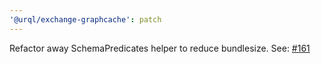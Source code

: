 ```yaml
---
'@urql/exchange-graphcache': patch
---
```


Refactor away SchemaPredicates helper to reduce bundlesize.
See: [#161](https://github.com/FormidableLabs/urql-exchange-graphcache/pull/161)
